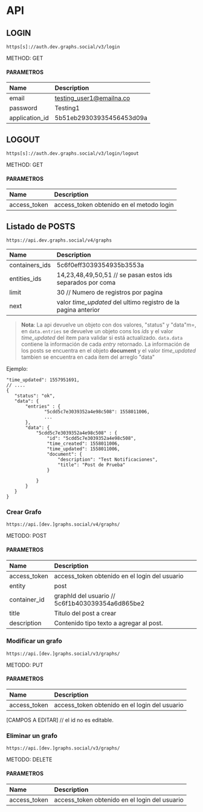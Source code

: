 # API

## LOGIN
```
https[s]://auth.dev.graphs.social/v3/login
```
METHOD: GET

#### PARAMETROS
Name           | Description                       
:------------- |:----------------------------------
email          | testing_user1@emailna.co 
password       | Testing1          
application_id | 5b51eb29303935456453d09a

## LOGOUT
```
https[s]://auth.dev.graphs.social/v3/login/logout
```
METHOD: GET

#### PARAMETROS
Name           | Description                       
:------------- |:----------------------------------
access_token          | access_token obtenido en el metodo login           

## Listado de POSTS
```
https://api.dev.graphs.social/v4/graphs
```

Name           | Description                       
:------------- |:----------------------------------
containers_ids | 5c6f0eff3039354935b3553a
entities_ids   | 14,23,48,49,50,51 // se pasan estos ids separados por coma
limit          | 30 // Numero de registros por pagina
next           | valor _time_updated_ del ultimo registro de la pagina anterior

 
> **Nota**: La api devuelve un objeto con dos valores, "status" y "data"m=, en `data.entries`
se devuelve un objeto cons los _ids_  y el valor  _time_updated_ del item para validar si está
actualizado. `data.data` contiene la información
de cada _entry_  retornado. La información de los posts se encuentra en
el objeto **document** y el valor _time_updated_  tambien se encuentra en cada item del arreglo "data"
 
 Ejemplo:
 ```
"time_updated": 1557951691,
// ....
{
    "status": "ok",
    "data": {
        "entries" : {
               "5cdd5c7e3039352a4e98c508": 1558011006,
               ...
        },
        "data": {
            "5cdd5c7e3039352a4e98c508" : {
                "id": "5cdd5c7e3039352a4e98c508",
                "time_created": 1558011006,
                "time_updated": 1558011006,
                "document": {
                    "description": "Test Notificaciones",
                    "title": "Post de Prueba"
                }
      
            }      
        }
    }
}

```


### Crear Grafo
```angular2html
https://api.[dev.]graphs.social/v4/graphs/
```
METODO: POST
#### PARAMETROS
Name                 |Description                                          
:--------------------|:----------------------------------------------------
access_token         |access_token obtenido en el login del usuario
entity               | post
container_id         | graphId del usuario // 5c6f1b403039354a6d865be2           
title                | Titulo del post a crear
description          | Contenido tipo texto a agregar al post.        

### Modificar un grafo
```angular2html
https://api.[dev.]graphs.social/v3/graphs/
```
METODO: PUT
#### PARAMETROS
Name                 |Description                                          
:--------------------|:----------------------------------------------------
access_token         |access_token obtenido en el login del usuario
[CAMPOS A EDITAR] // el id no es editable.


### Eliminar un grafo
```angular2html
https://api.[dev.]graphs.social/v3/graphs/
```
METODO: DELETE
#### PARAMETROS
Name                 |Description                                          
:--------------------|:----------------------------------------------------
access_token         |access_token obtenido en el login del usuario








